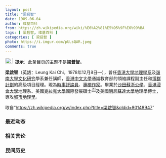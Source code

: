 ```yaml
---
layout: post
title: "梁启智"
date: 1989-06-04
author: 维基百科
from: https://zh.wikipedia.org/wiki/%E6%A2%81%E5%95%9F%E6%99%BA
tags: [ 梁启智, 维基百科 ]
categories: [ 梁启智 ]
photo: https://i.imgur.com/pULsQAR.jpeg
comments: true
---
```

<div class="mw-content-ltr mw-parser-output" lang="zh" dir="ltr"><div role="note" class="hatnote navigation-not-searchable"><span typeof="mw:File"><a href="/wiki/Wikipedia:%E6%B6%88%E6%AD%A7%E4%B9%89" title="Wikipedia:消歧义"><img alt="" src="//upload.wikimedia.org/wikipedia/commons/thumb/f/fb/Confusion_grey.svg/24px-Confusion_grey.svg.png" decoding="async" width="24" height="18" class="mw-file-element" srcset="//upload.wikimedia.org/wikipedia/commons/thumb/f/fb/Confusion_grey.svg/36px-Confusion_grey.svg.png 1.5x, //upload.wikimedia.org/wikipedia/commons/thumb/f/fb/Confusion_grey.svg/48px-Confusion_grey.svg.png 2x" data-file-width="260" data-file-height="200"></a></span><style data-mw-deduplicate="TemplateStyles:r74069148">body:not(.skin-minerva) .mw-parser-output .ifmobile>.mobile{display:none}body.skin-minerva .mw-parser-output .ifmobile>.nomobile{display:inherit;display:initial}</style><span class="ifmobile"><span class="nomobile">&nbsp;&nbsp;</span><span class="mobile"></span></span><b>提示</b>：此条目页的主题不是<b><a href="/wiki/%E6%A2%81%E6%99%AE%E6%99%BA" title="梁普智">梁普智</a></b>。</div> 
<style data-mw-deduplicate="TemplateStyles:r83200661">.mw-parser-output .infobox-subbox{padding:0;border:none;margin:-3px;width:auto;min-width:100%;font-size:100%;clear:none;float:none;background-color:transparent}.mw-parser-output .infobox-3cols-child{margin:auto}.mw-parser-output .infobox .navbar{font-size:100%}body.skin-minerva .mw-parser-output .infobox-header,body.skin-minerva .mw-parser-output .infobox-subheader,body.skin-minerva .mw-parser-output .infobox-above,body.skin-minerva .mw-parser-output .infobox-title,body.skin-minerva .mw-parser-output .infobox-image,body.skin-minerva .mw-parser-output .infobox-full-data,body.skin-minerva .mw-parser-output .infobox-below{text-align:center}html.skin-theme-clientpref-night .mw-parser-output .infobox-full-data:not(.notheme)>div:not(.notheme)[style]{background:#1f1f23!important;color:#f8f9fa}@media(prefers-color-scheme:dark){html.skin-theme-clientpref-os .mw-parser-output .infobox-full-data:not(.notheme) div:not(.notheme){background:#1f1f23!important;color:#f8f9fa}}html.skin-theme-clientpref-night .mw-parser-output .infobox td div:not(.notheme)[style]{background:transparent!important;color:var(--color-base,#202122)}@media(prefers-color-scheme:dark){html.skin-theme-clientpref-os .mw-parser-output .infobox td div:not(.notheme)[style]{background:transparent!important;color:var(--color-base,#202122)}}html.skin-theme-clientpref-night .mw-parser-output .infobox td div.NavHead:not(.notheme)[style]{background:transparent!important}@media(prefers-color-scheme:dark){html.skin-theme-clientpref-os .mw-parser-output .infobox td div.NavHead:not(.notheme)[style]{background:transparent!important}}@media(min-width:640px){body.skin--responsive .mw-parser-output .infobox-table{display:table!important}body.skin--responsive .mw-parser-output .infobox-table>caption{display:table-caption!important}body.skin--responsive .mw-parser-output .infobox-table>tbody{display:table-row-group}body.skin--responsive .mw-parser-output .infobox-table tr{display:table-row!important}body.skin--responsive .mw-parser-output .infobox-table th,body.skin--responsive .mw-parser-output .infobox-table td{padding-left:inherit;padding-right:inherit}}</style>
<p><b>梁啟智</b>（英語：<span lang="en">Leung Kai Chi</span>，1978年12月8日<span class="useeditintro" title="Template:BLP editintro">—</span>），曾任<a href="/wiki/%E9%A6%99%E6%B8%AF%E5%A4%A7%E5%AD%B8" title="香港大學">香港大學</a><a href="/wiki/%E5%9C%B0%E7%90%86%E5%AD%B8" class="mw-redirect" title="地理學">地理學系</a>及<a href="/wiki/%E5%B6%BA%E5%8D%97%E5%A4%A7%E5%AD%B8_(%E9%A6%99%E6%B8%AF)" title="嶺南大學 (香港)">嶺南大學</a><a href="/wiki/%E6%96%87%E5%8C%96%E7%A0%94%E7%A9%B6" title="文化研究">文化研究</a>學系兼任講師，<a href="/wiki/%E9%A6%99%E6%B8%AF%E4%B8%AD%E6%96%87%E5%A4%A7%E5%AD%B8" title="香港中文大學">香港中文大學</a>通識教育部的領袖課程副主任和<a href="/w/index.php?title=%E5%8D%9A%E7%BE%A4%E8%A8%88%E5%8A%83&amp;action=edit&amp;redlink=1" class="new" title="博群計劃（页面不存在）">博群計劃</a>的高級項目經理。現為<a href="/wiki/%E6%99%82%E4%BA%8B%E8%A9%95%E8%AB%96%E5%93%A1" class="mw-redirect" title="時事評論員">時事評論員</a>、<a href="/wiki/%E5%B0%88%E6%AC%84%E4%BD%9C%E5%AE%B6" title="專欄作家">專欄作家</a>。畢業於<a href="/wiki/%E6%B2%99%E7%94%B0%E8%98%87%E6%B5%99%E5%85%AC%E5%AD%B8" title="沙田蘇浙公學">沙田蘇浙公學</a>、<a href="/wiki/%E9%A6%99%E6%B8%AF%E6%B5%B8%E6%9C%83%E5%A4%A7%E5%AD%B8" title="香港浸會大學">香港浸會大學</a>地理系、美國<a href="/wiki/%E5%85%8B%E6%8B%89%E5%85%8B%E5%A4%A7%E5%AD%B8" title="克拉克大學">克拉克大學</a>國際發展碩士<sup id="cite_ref-1" class="reference"><a href="#cite_note-1">[1]</a></sup>及美國<a href="/wiki/%E6%98%8E%E5%B0%BC%E8%8B%8F%E8%BE%BE%E5%A4%A7%E5%AD%A6" title="明尼苏达大学">明尼蘇達大學</a>地理學博士，專攻<a href="/wiki/%E5%9F%8E%E5%B8%82%E5%9C%B0%E7%90%86%E5%AD%B8" class="mw-redirect" title="城市地理學">城市地理學</a>。
</p>
<meta property="mw:PageProp/toc">
</div><!--esi <esi:include src="/esitest-fa8a495983347898/content" /> --><noscript><img src="https://login.wikimedia.org/wiki/Special:CentralAutoLogin/start?type=1x1" alt="" width="1" height="1" style="border: none; position: absolute;"></noscript>
<div class="printfooter" data-nosnippet="">取自“<a dir="ltr" href="https://zh.wikipedia.org/w/index.php?title=梁啟智&amp;oldid=80148947">https://zh.wikipedia.org/w/index.php?title=梁啟智&amp;oldid=80148947</a>”</div><div id="recent-news"><h3>最近动态</h3><ul></ul></div><div id="open-opinion"><h3>相关言论</h3><ul></ul></div><div id="mjls-record"><h3>民间历史</h3><ul></ul></div>